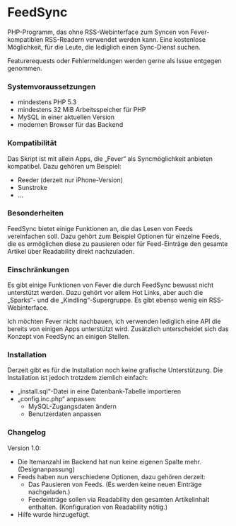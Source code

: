 FeedSync
========

PHP-Programm, das ohne RSS-Webinterface zum Syncen von Fever-kompatiblen RSS-Readern verwendet werden kann. Eine kostenlose Möglichkeit, für die Leute, die lediglich einen Sync-Dienst suchen.

Featurerequests oder Fehlermeldungen werden gerne als Issue entgegen genommen.

### Systemvoraussetzungen

- mindestens PHP 5.3
- mindestens 32 MiB Arbeitsspeicher für PHP
- MySQL in einer aktuellen Version
- modernen Browser für das Backend

### Kompatibilität
Das Skript ist mit allein Apps, die „Fever“ als Syncmöglichkeit anbieten kompatibel. Dazu gehören um Beispiel:

- Reeder (derzeit nur iPhone-Version)
- Sunstroke
- …

### Besonderheiten
FeedSync bietet einige Funktionen an, die das Lesen von Feeds vereinfachen soll. Dazu gehört zum Beispiel Optionen für einzelne Feeds, die es ermöglichen diese zu pausieren oder für Feed-Einträge den gesamte Artikel über Readability direkt nachzuladen.


### Einschränkungen
Es gibt einige Funktionen von Fever die durch FeedSync bewusst nicht unterstützt werden. Dazu gehört vor allem Hot Links, aber auch die „Sparks“- und die „Kindling“-Supergruppe. Es gibt ebenso wenig ein RSS-Webinterface.

Ich möchten Fever nicht nachbauen, ich verwenden lediglich eine API die bereits von einigen Apps unterstützt wird. Zusätzlich unterscheidet sich das Konzept von FeedSync an einigen Stellen.

### Installation
Derzeit gibt es für die Installation noch keine grafische Unterstützung. Die Installation ist jedoch trotzdem ziemlich einfach:

- „install.sql“-Datei in eine Datenbank-Tabelle importieren
- „config.inc.php“ anpassen:
	- MySQL-Zugangsdaten ändern
	- Benutzerdaten anpassen
	
### Changelog
Version 1.0:

- Die Itemanzahl im Backend hat nun keine eigenen Spalte mehr. (Designanpassung)
- Feeds haben nun verschiedene Optionen, dazu gehören derzeit:
	- Das Pausieren von Feeds. (Es werden keine neuen Einträge nachgeladen.)
	- Feedeinträge sollen via Readability den gesamten Artikelinhalt enthalten. (Konfiguration von Readability nötig.)
- Hilfe wurde hinzugefügt.
